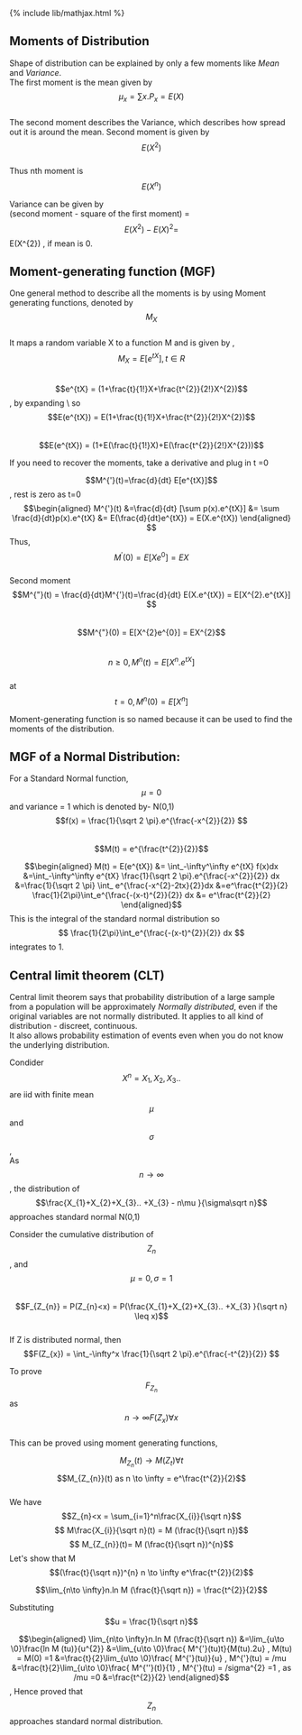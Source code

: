 {% include lib/mathjax.html %}
## Moments of Distribution
Shape of distribution can be explained by only a few moments like _Mean_ and _Variance_. \
The first moment is the mean given by $$ μ_{x} = \sum x.P_{x}= E(X)$$ \
The second moment describes the Variance, which describes how spread out it is around the mean. Second moment is given by $$E(X^{2})$$ \
Thus nth moment is $$E(X^{n})$$

Variance can be given by \
(second moment - square of the first moment) = $$E(X^{2}) - E(X)^{2} = $$E(X^{2}) , if mean is 0.

## Moment-generating function (MGF)

One general  method to describe all the moments is by using Moment generating functions, denoted by $$M_{X}$$\
It maps a random variable X to a function M and is given by , \
$$M_{X} = E[e^{tX}], t\in R $$\
$$e^{tX} = (1+\frac{t}{1!}X+\frac{t^{2}}{2!}X^{2})$$ , by expanding \ 
so $$E(e^{tX}) = E(1+\frac{t}{1!}X+\frac{t^{2}}{2!}X^{2})$$\
$$E(e^{tX}) = (1+E(\frac{t}{1!}X)+E(\frac{t^{2}}{2!}X^{2}))$$
 
If you need to recover the moments, take a derivative and plug in t =0 

 $$M^{'}(t)=\frac{d}{dt} E[e^{tX}]$$, rest is zero as t=0\
 $$\begin{aligned}
		M^{'}(t) &=\frac{d}{dt} [\sum p(x).e^{tX}] 
			 &= \sum \frac{d}{dt}p(x).e^{tX}
			 &= E(\frac{d}{dt}e^{tX}) = E(X.e^{tX})
\end{aligned} $$
Thus, $$ M^{'}(0) = E[Xe^{0}] = EX$$\
 Second moment\
 $$M^{"}(t) = \frac{d}{dt}M^{'}(t)=\frac{d}{dt} E(X.e^{tX}) = E[X^{2}.e^{tX}] $$\
 $$M^{"}(0) =  E[X^{2}e^{0}] = EX^{2}$$\
 $$n\geq 0 , M^{n}(t) = E[X^{n}.e^{tX}]$$\
 at $$t=0, M^{n}(0) = E[X^{n}]$$
 
Moment-generating function is so named because it can be used to find the moments of the distribution.
 
## MGF of a Normal Distribution:
 
 For a Standard Normal function,$$\mu =0$$ and variance = 1 which is denoted by- N(0,1)\
 $$f(x) = \frac{1}{\sqrt 2 \pi}.e^{\frac{-x^{2}}{2}} $$\
 $$M(t) = e^{\frac{t^{2}}{2}}$$
 
 $$\begin{aligned}
 M(t) = E(e^{tX}) &= \int_-\infty^\infty e^{tX} f(x)dx
					&=\int_-\infty^\infty e^{tX}  \frac{1}{\sqrt 2 \pi}.e^{\frac{-x^{2}}{2}} dx
					&=\frac{1}{\sqrt 2 \pi} \int_ e^{\frac{-x^{2}-2tx}{2}}dx
					&=e^\frac{t^{2}}{2} \frac{1}{2\pi}\int_e^{\frac{-(x-t)^{2}}{2}} dx
					&= e^\frac{t^{2}}{2}
	\end{aligned}$$
This is  the integral of the standard normal distribution so $$ \frac{1}{2\pi}\int_e^{\frac{-(x-t)^{2}}{2}} dx $$ integrates to 1. 
 

## Central limit theorem (CLT)

Central limit theorem says that probability distribution of a large sample from a population will be approximately _Normally distributed_, even if the original variables are not normally distributed. It applies to all kind of distribution - discreet, continuous.\
It also allows probability estimation of events even when you do not know the underlying distribution.


Condider $$X^{n} = X_{1},X_{2},X_{3}..$$ are iid with finite mean $$\mu$$ and $$\sigma$$,\
As $$n \to \infty$$, the distribution of  $$\frac{X_{1}+X_{2}+X_{3}.. +X_{3} - n\mu }{\sigma\sqrt n}$$ approaches standard normal N(0,1)

Consider the cumulative distribution of $$Z_{n}$$ , and $$\mu = 0, \sigma = 1 $$\
$$F_{Z_{n}} = P(Z_{n}<x) = P(\frac{X_{1}+X_{2}+X_{3}.. +X_{3} }{\sqrt n} \leq x)$$\
If Z is distributed normal, then $$F(Z_{x}) =  \int_-\infty^x \frac{1}{\sqrt 2 \pi}.e^{\frac{-t^{2}}{2}} $$

To prove $$F_{Z_{n}}$$ as $$n \to \infty F(Z_{x}) \forall x $$\
This can be proved using moment generating functions, 

  $$M_{Z_{n}}(t) \to M(Z_{t}) \forall t$$
  $$M_{Z_{n}}(t) as n \to \infty =  e^\frac{t^{2}}{2}$$\
  We have \
  $$Z_{n}<x = \sum_{i=1}^n\frac{X_{i}}{\sqrt n}$$
 $$ M\frac{X_{i}}{\sqrt n}(t) = M (\frac{t}{\sqrt n})$$
  $$ M_{Z_{n}}(t)= M (\frac{t}{\sqrt n})^{n}$$
   Let's show that M $$(\frac{t}{\sqrt n})^{n}   n \to \infty e^\frac{t^{2}}{2}$$
   
   $$\lim_{n\to \infty}n.ln M (\frac{t}{\sqrt n}) = \frac{t^{2}}{2}$$
   
  Substituting $$u = \frac{1}{\sqrt n}$$
  
   $$\begin{aligned}
  		      \lim_{n\to \infty}n.ln M (\frac{t}{\sqrt n}) &=\lim_{u\to \0}\frac{ln M (tu)}{u^{2}} 
								   &=\lim_{u\to \0}\frac{ M^{'}(tu)t}{M(tu).2u} , M(tu) = M(0) =1
								   &=\frac{t}{2}\lim_{u\to \0}\frac{ M^{'}(tu)}{u} , M^{'}(tu) = /mu 
								   &=\frac{t}{2}\lim_{u\to \0}\frac{ M^{''}(t)}{1} , M^{'}(tu) = /sigma^{2} =1 , as  /mu =0
								  &=\frac{t^{2}}{2} 
		  \end{aligned}$$, Hence proved that $$Z_{n}$$ approaches standard normal distribution.
		
